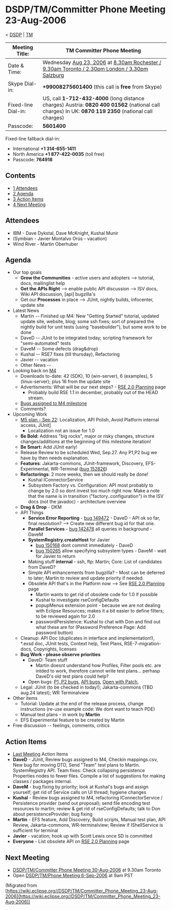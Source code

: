 

DSDP/TM/Committer Phone Meeting 23-Aug-2006
===========================================

< [DSDP](/DSDP "DSDP")‎ | [TM](/DSDP/TM "DSDP/TM")

| Meeting Title: | **TM Committer Phone Meeting** |
| --- | --- |
| Date & Time: | Wednesday [Aug 23, 2006](/index.php?title=Aug_23,_2006&action=edit&redlink=1 "Aug 23, 2006 (page does not exist)") at [8.30am Rochester / 9.30am Toronto / 2.30pm London / 3.30pm Salzburg](http://www.timeanddate.com/worldclock/meetingdetails.html?year=2006&month=8&day=16&hour=13&min=30&sec=0&p1=223&p2=250&p3=421&p4=136&iv=1800) |
| Skype Dial-in: | **+99008275601400** (this call is **free** from Skype) |
| Fixed-line Dial-in: | US, call **1-712-432-4000** (long distance charges)    Austria: **0820 400 01562** (national call charges)   In UK: **0870 119 2350** (national call charges)   |
| Passcode: | **5601400** |

Fixed-line fallback dial-in:

*   International **+1 314-655-1411**
*   North America **+1 877-422-0035** (toll free)
*   Passcode: **764918**

Contents
--------

*   [1 Attendees](#Attendees)
*   [2 Agenda](#Agenda)
*   [3 Action Items](#Action-Items)
*   [4 Next Meeting](#Next-Meeting)

Attendees
---------

*   IBM - Dave Dykstal, Dave McKnight, Kushal Munir
*   (Symbian - Javier Montalvo Orús - vacation)
*   Wind River - Martin Oberhuber

Agenda
------

*   Our top goals
    *   **Grow the Communities** \- active users and adopters --> tutorial, docs, mailinglist help
    *   **Get the APIs Right** --\> enable public API discussion --> ISV docs, Wiki API discussion, \[api\] bugzilla's
    *   Get our **Processes** in place --> JUnit, nightly builds, infocenter, update site
*   Latest News
    *   Martin -- Finished up M4: New "Getting Started" tutorial, updated update site, website, blog; some ssh fixes; sort of prepared the nightly build for unit tests (using "basebuilder"), but some work to be done
    *   DaveD -- JUnit to be integrated today; scripting framework for "semi-automated" tests
    *   DaveM -- Some defects (drag&drop)
    *   Kushal -- RSE7 fixes (till thursday), Refactoring
    *   Javier -- vacation
    *   Other News --
*   Looking back on [M4](http://download.eclipse.org/dsdp/tm/downloads/drops/S-1.0M4-200608182355/index.php)
    *   Downloads to-date: 42 (SDK), 10 (win-server), 6 (examples), 5 (linux-server); plus 16 from the update site
    *   Advertisments: What will be our next steps? - [RSE 2.0 Planning](/RSE_2.0_Planning "RSE 2.0 Planning") page
        *   Probably build RSE 1.1 in december, probably out of the HEAD stream.
    *   [Bugs assigned to M4 milestone](https://bugs.eclipse.org/bugs/buglist.cgi?query_format=advanced&classification=DSDP&product=Target+Management&component=RSE&target_milestone=1.0+M4&bug_status=UNCONFIRMED&bug_status=NEW&bug_status=ASSIGNED&bug_status=REOPENED&cmdtype=doit)
    *   Comments?
*   Upcoming Work
    *   [M5 plan - Sep 22](https://www.eclipse.org/dsdp/tm/development/plan.php#M5): Localization, API Polish, Avoid Platform internal access, JUnit\]
        *   Localization not an issue for 1.0
    *   **Be Bold:** Address "big rocks", major or risky changes, structure changes/additions at the beginning of this milestone iteration!
    *   **Be Smart:** Add JUnit early!
    *   Release Review to be scheduled Wed, Sep.27. Any P1,P2 bug we have by then needs explanation.
    *   **Features**: Jakarta-commons, JUnit-framework, Discovery, EFS-Experimental, WR-Terminal ([bug 152826](https://bugs.eclipse.org/bugs/show_bug.cgi?id=152826))
    *   **Refactorings**: 2 more weeks, then we should really be done!
        *   Kushal IConnectorService
        *   Subsystem Factory vs. Configuration: API most probably to change by 2.0 so dont invest too much right now. Make a note that the name is in transition ("factory..configuration") in the ISV docs (not the javadoc) - architecture overview
    *   **Drag & Drop** \- DKM
    *   API Things
        *   **Service Error Reporting** \- [bug 149472](https://bugs.eclipse.org/bugs/show_bug.cgi?id=149472) \- DaveD - API ok so far, final resolution? --> Create new different bug id for that one.
        *   **Parallel Services** \- [bug 142478](https://bugs.eclipse.org/bugs/show_bug.cgi?id=142478) all queries in background - DaveM
        *   **SystemRegistry.createHost** for Javier
            *   [bug 150168](https://bugs.eclipse.org/bugs/show_bug.cgi?id=150168) dont commit immediately - DaveD
            *   [bug 150265](https://bugs.eclipse.org/bugs/show_bug.cgi?id=150265) allow specifying subsystem types - DaveM - wait for Javier to return
        *   Making stuff **internal** \- ssh, ftp: Martin; Core: List of candidates from DaveD?
        *   Simple API enhancements from bugzilla? - Most can be deferred to later; Martin to review and update priority if needed.
        *   Obsolete API that's in the Platform now --> See [RSE 2.0 Planning](/RSE_2.0_Planning "RSE 2.0 Planning") page
            *   Martin wants to get rid of obsolete code for 1.0 if possible
            *   Kushal to investigate rseConfigDefaults
            *   popupMenus extension point - because we are not dealing with Eclipse Resources; makes it a bit easier to define filters; to be reviewed again for 2.0
            *   passwordPersistence: Kushal to chat with Don and find out what these are for (Password Preference Page: Add password button)
    *   Cleanup: API Doc (duplicates in interface and implementation!), *.exsd doc, JUnit tests, Context help, Test Plans, RSE-7-migration-docs, Copyrights, licenses
    *   **Bug Work - please observe priorities**
        *   DaveD: Team stuff
            *   Martin doesnt understand how Profiles, Filter pools etc. are intded to work, therefore cannot write test plans... perhasp DaveD's old test plans could help?
        *   Open bugs: [P1, P2 bugs](https://bugs.eclipse.org/bugs/buglist.cgi?query_format=advanced&classification=DSDP&product=Target+Management&component=RSE&bug_status=UNCONFIRMED&bug_status=NEW&bug_status=ASSIGNED&bug_status=REOPENED&priority=P1&priority=P2&cmdtype=doit), [API bugs](https://bugs.eclipse.org/bugs/buglist.cgi?query_format=advanced&short_desc_type=allwordssubstr&short_desc=%5Bapi&classification=DSDP&product=Target+Management&component=RSE&bug_status=UNCONFIRMED&bug_status=NEW&bug_status=ASSIGNED&bug_status=REOPENED&cmdtype=doit), [Open with Patch](https://bugs.eclipse.org/bugs/buglist.cgi?query_format=advanced&classification=DSDP&product=Target+Management&component=RSE&bug_status=UNCONFIRMED&bug_status=NEW&bug_status=ASSIGNED&bug_status=REOPENED&cmdtype=doit&field0-0-0=attachments.ispatch&type0-0-0=equals&value0-0-0=1),
    *   Legal: JUnit (to be checked in today!); Jakarta-commons (TBD aug.24 latest); WR Terminalview
*   Other items
    *   Tutorial: Update at the end of the release process, change instructions (re-use example code: We dont want to teach PDE)
    *   Manual test plans - in work by **Martin**
    *   EFS Experimental feature to be created by Martin
*   Free discussion -- feelings, comments, critics

Action Items
------------

*   [Last Meeting](/DSDP/TM/Committer_Phone_Meeting_16-Aug-2006#Action_Items "DSDP/TM/Committer Phone Meeting 16-Aug-2006") Action Items
*   **DaveD** \- JUnit, Review bugs assigned to M4, Checkin mappings.csv, New bug for moving DTD, Send "Team" test plans to Martin. SystemRegistry API. Team fixes: Check collapsing persistence Properties nodes to fewer files. Compile a list of suggestions for making classes / packages internal.
*   **DaveM** \- bug fixing by priority; look at Kushal's bugs and assign yourself; get rid of Service calls on UI thread; hygiene changes
*   **Kushal** \- Review bugs assigned to M4, refactoring IConnectorService / Persistence provider (send out proposal); send file encoding test resources to martin; review & get rid of rseConfigDefaults; talk to Don about persistenceProvider; bug fixing
*   **Martin** \- EFS feature, Add Discovery, Build scripts, Manual test plan, API Review, Jakarta-commons, WR-terminalview; Review if IShellService is sufficient for terminal
*   **Javier** \- vacation; hook up with Scott Lewis once SD is committed
*   **Everyone** \- List obsolete API on [RSE 2.0 Planning](/RSE_2.0_Planning "RSE 2.0 Planning") page

Next Meeting
------------

*   [DSDP/TM/Committer Phone Meeting 30-Aug-2006](/DSDP/TM/Committer_Phone_Meeting_30-Aug-2006 "DSDP/TM/Committer Phone Meeting 30-Aug-2006") at 9.30am Toronto
*   Open [DSDP/TM/Phone Meeting 6-Sep-2006](/DSDP/TM/Phone_Meeting_6-Sep-2006 "DSDP/TM/Phone Meeting 6-Sep-2006") at 9am PST


(Migrated from [https://wiki.eclipse.org//DSDP/TM/Committer_Phone_Meeting_23-Aug-2006](https://wiki.eclipse.org//DSDP/TM/Committer_Phone_Meeting_23-Aug-2006))